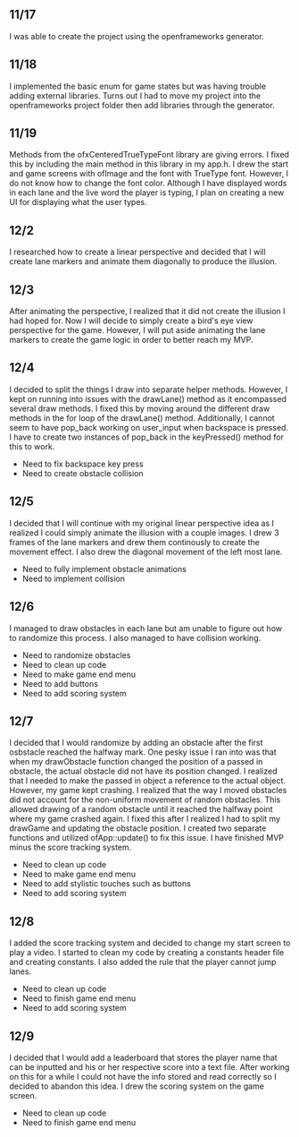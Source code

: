 ## 11/17
I was able to create the project using the openframeworks generator.

## 11/18
I implemented the basic enum for game states but was having trouble adding external libraries. Turns out I had to move my project into the openframeworks project folder then add libraries through the generator.

## 11/19
Methods from the ofxCenteredTrueTypeFont library are giving errors. I fixed this by including the main method in this library in my app.h. I drew the start and game screens with ofImage and the font with TrueType font. However, I do not know how to change the font color. Although I have displayed words in each lane and the live word the player is typing, I plan on creating a new UI for displaying what the user types. 

## 12/2
I researched how to create a linear perspective and decided that I will create lane markers and animate them diagonally to produce the illusion. 

## 12/3 
After animating the perspective, I realized that it did not create the illusion I had hoped for. Now I will decide to simply create a bird's eye view perspective for the game. However, I will put aside animating the lane markers to create the game logic in order to better reach my MVP.

## 12/4
I decided to split the things I draw into separate helper methods. However, I kept on running into issues with the drawLane() method as it encompassed several draw methods. I fixed this by moving around the different draw methods in the for loop of the drawLane() method. Additionally, I cannot seem to have pop_back working on user_input when backspace is pressed. I have to create two instances of pop_back in the keyPressed() method for this to work. 
* Need to fix backspace key press
* Need to create obstacle collision

## 12/5
I decided that I will continue with my original linear perspective idea as I realized I could simply animate the illusion with a couple images. I drew 3 frames of the lane markers and drew them continously to create the movement effect. I also drew the diagonal movement of the left most lane. 
 * Need to fully implement obstacle animations 
 * Need to implement collision

## 12/6
I managed to draw obstacles in each lane but am unable to figure out how to randomize this process. I also managed to have collision working. 
* Need to randomize obstacles
* Need to clean up code
* Need to make game end menu 
* Need to add buttons
* Need to add scoring system

## 12/7
I decided that I would randomize by adding an obstacle after the first osbstacle reached the halfway mark. One pesky issue I ran into was that when my drawObstacle function changed the position of a passed in obstacle, the actual obstacle did not have its position changed. I realized that I needed to make the passed in object a reference to the actual object. However, my game kept crashing. I realized that the way I moved obstacles did not account for the non-uniform movement of random obstacles. This allowed drawing of a random obstacle until it reached the halfway point where my game crashed again. I fixed this after I realized I had to split my drawGame and updating the obstacle position. I created two separate functions and utilized ofApp::update() to fix this issue. I have finished MVP minus the score tracking system.
* Need to clean up code
* Need to make game end menu
* Need to add stylistic touches such as buttons
* Need to add scoring system

## 12/8
I added the score tracking system and decided to change my start screen to play a video. I started to clean my code by creating a constants header file and creating constants. I also added the rule that the player cannot jump lanes.
* Need to clean up code
* Need to finish game end menu
* Need to add scoring system

## 12/9
I decided that I would add a leaderboard that stores the player name that can be inputted and his or her respective score into a text file. After working on this for a while I could not have the info stored and read correctly so I decided to abandon this idea. I drew the scoring system on the game screen.
* Need to clean up code
* Need to finish game end menu
